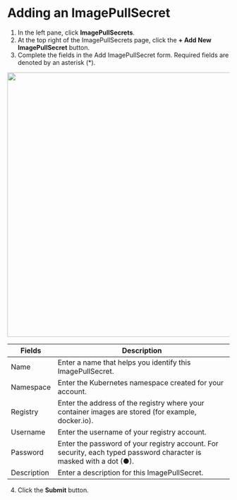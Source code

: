 # Adding an ImagePullSecret

1. In the left pane, click **ImagePullSecrets**.
2. At the top right of the ImagePullSecrets page, click the **\+ Add New ImagePullSecret** button. 
3. Complete the fields in the Add ImagePullSecret form. Required fields are denoted by an asterisk (\*).

<p align=center><img src="/docs/resources/images/image-pull-secrets/image-pull-secrets-add.png" width="600"></p>

| **Fields**                                                                                                         | **Description**                                                                                                    |
| ------------------------------------------------------------------------------------------------------------------ | ------------------------------------------------------------------------------------------------------------------ |
| Name                                                                                                               | Enter a name that helps you identify this ImagePullSecret.                                                         |
| Namespace                                                                                                          | Enter the Kubernetes namespace created for your account.                                                           |
| Registry                                                                                                           | Enter the address of the registry where your container images are stored (for example, docker.io).                 |
| Username                                                                                                           | Enter the username of your registry account.                                                                       |
| Password                                                                                                           | Enter the password of your registry account. For security, each typed password character is masked with a dot (●). |
| Description                                                                                                        | Enter a description for this ImagePullSecret.                                                                      |

4. Click the **Submit** button.